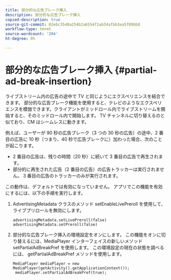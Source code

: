 ```yaml
---
title: 部分的な広告ブレーク挿入
description: 部分的な広告ブレーク挿入
copied-description: true
source-git-commit: 02ebc3548a254b2a6554f1ab34afbb3ea5f09bb8
workflow-type: tm+mt
source-wordcount: '204'
ht-degree: 0%

---
```


# 部分的な広告ブレーク挿入 {#partial-ad-break-insertion}

ライブストリーム内の広告の途中で TV と同じようにエクスペリエンスを結合できます。 部分的な広告ブレーク機能を使用すると、テレビのようなエクスペリエンスを模倣できます。クライアントがミッドロール内でライブストリームを開始すると、そのミッドロール内で開始します。 TV チャンネルに切り替えるのと似ており、CM はシームレスに動きます。

例えば、ユーザーが 90 秒の広告ブレーク（3 つの 30 秒の広告）の途中、2 番目の広告に 10 秒（つまり、40 秒で広告ブレークに）加わった場合、次のことが起こります。

* 2 番目の広告は、残りの時間（20 秒）に続いて 3 番目の広告で再生されます。
* 部分的に再生された広告（2 番目の広告）の広告トラッカーは実行されません。 3 番目の広告のトラッカーのみが実行されます。

この動作は、デフォルトでは有効になっていません。 アプリでこの機能を有効にするには、以下の手順を実行します。

1. AdvertisingMetadata クラスのメソッド setEnableLivePreroll を使用して、ライブプリロールを無効にします。

   ```
   advertisingMetadata.setLivePreroll(false)  
   advertisingMetadata.setPreroll(false)
   ```

1. 部分的な広告ブレーク挿入の環境設定をオンにします。 この機能をオンに切り替えるには、MediaPlayer インターフェイスの新しいメソッド setPartialAdBreakPref を使用します。 この環境設定の現在の状態を調べるには、 getPartialAdBreakPref メソッドを使用します。

   ```
   MediaPlayer mediaPlayer = new MediaPlayer(getActivity().getApplicationContext()); 
    mediaPlayer.setPartialAdBreakPref(true);
   ```
